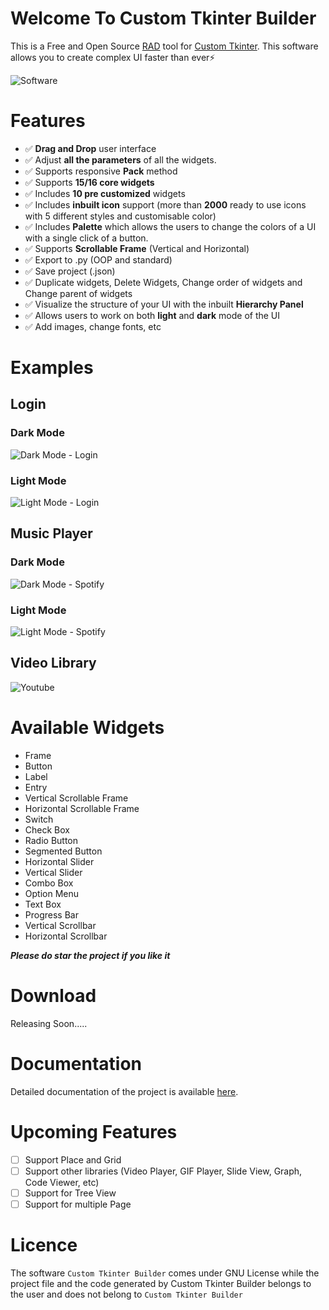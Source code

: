 # Welcome To Custom Tkinter Builder

This is a Free and Open Source [RAD](https://en.wikipedia.org/wiki/Rapid_application_development) tool for [Custom Tkinter](https://github.com/TomSchimansky/CustomTkinter). This software allows you to create complex UI faster than ever⚡

![Software](https://github.com/rigvedmaanas/CustomTkinterBuilder/assets/77579661/77efd633-461e-4d30-be27-3d5d61045aa6)

# Features

* ✅ **Drag and Drop** user interface
* ✅ Adjust **all the parameters** of all the widgets.
* ✅ Supports responsive **Pack** method
* ✅ Supports **15/16 core widgets**
* ✅ Includes **10 pre customized** widgets
* ✅ Includes **inbuilt icon** support (more than **2000** ready to use icons with 5 different styles and customisable color)
* ✅ Includes **Palette** which allows the users to change the colors of a UI with a single click of a button.
* ✅ Supports **Scrollable Frame** (Vertical and Horizontal)
* ✅ Export to .py (OOP and standard)
* ✅ Save project (.json)
* ✅ Duplicate widgets, Delete Widgets, Change order of widgets and Change parent of widgets
* ✅ Visualize the structure of your UI with the inbuilt **Hierarchy Panel**
* ✅ Allows users to work on both **light** and **dark** mode of the UI
* ✅ Add images, change fonts, etc

# Examples

## Login
### Dark Mode
![Dark Mode - Login](https://github.com/rigvedmaanas/CustomTkinterBuilder/assets/77579661/133ef73f-3b55-4181-bf78-a4ba1e9b19a3)
### Light Mode
![Light Mode - Login](https://github.com/rigvedmaanas/CustomTkinterBuilder/assets/77579661/482ed8c3-0573-4103-9aa6-45d0258eacdf)


## Music Player
### Dark Mode
![Dark Mode - Spotify](https://github.com/rigvedmaanas/CustomTkinterBuilder/assets/77579661/28970507-3125-4cd8-bb42-d6a7d3fee359)
### Light Mode
![Light Mode - Spotify](https://github.com/rigvedmaanas/CustomTkinterBuilder/assets/77579661/eb2a3b08-02ac-4bea-bf5f-9da723bb6101)

## Video Library
![Youtube](https://github.com/rigvedmaanas/CustomTkinterBuilder/assets/77579661/612572d7-456c-45ef-aeff-ea1108cbf995)


# Available Widgets

- Frame
- Button
- Label
- Entry
- Vertical Scrollable Frame
- Horizontal Scrollable Frame
- Switch
- Check Box
- Radio Button
- Segmented Button
- Horizontal Slider
- Vertical Slider
- Combo Box
- Option Menu
- Text Box
- Progress Bar
- Vertical Scrollbar
- Horizontal Scrollbar

***Please do star the project if you like it***

# Download
Releasing Soon..... 

# Documentation

Detailed documentation of the project is available [here](https://github.com/rigvedmaanas/CustomTkinterBuilder/wiki).

# Upcoming Features

- [ ] Support Place and Grid
- [ ] Support other libraries (Video Player, GIF Player, Slide View, Graph, Code Viewer, etc)
- [ ] Support for Tree View
- [ ] Support for multiple Page

# Licence

The software `Custom Tkinter Builder` comes under GNU License while the project file and the code generated by Custom Tkinter Builder belongs to the user and does not belong to `Custom Tkinter Builder`
